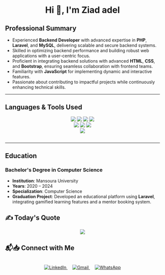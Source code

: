 

<h1 align="center">Hi 👋, I'm Ziad adel </h1>

## **Professional Summary**
- Experienced **Backend Developer** with advanced expertise in **PHP**, **Laravel**, and **MySQL**, delivering scalable and secure backend systems.
- Skilled in optimizing backend performance and building robust web applications with a user-centric focus.
- Proficient in integrating backend solutions with advanced **HTML**, **CSS**, and **Bootstrap**, ensuring seamless collaboration with frontend teams.
- Familiarity with **JavaScript** for implementing dynamic and interactive features.
- Passionate about contributing to impactful projects while continuously enhancing technical skills.

---
## **Languages & Tools Used**

<div align="center">
<!-- Programming Languages -->
<img src='https://img.shields.io/badge/php-%23777BB4.svg?style=for-the-badge&logo=php&logoColor=white' />
<img src='https://img.shields.io/badge/html5-%23E34F26.svg?style=for-the-badge&logo=html5&logoColor=white' />
<img src='https://img.shields.io/badge/css3-%231572B6.svg?style=for-the-badge&logo=css3&logoColor=white' />
<img src='https://img.shields.io/badge/bootstrap-%23563D7C.svg?style=for-the-badge&logo=bootstrap&logoColor=white' />

<br>
<!-- Frameworks -->
<img src='https://img.shields.io/badge/laravel-%23FF2D20.svg?style=for-the-badge&logo=laravel&logoColor=white' />
<img src='https://img.shields.io/badge/livewire-%237E57C2.svg?style=for-the-badge&logo=livewire&logoColor=white' />
<img src='https://img.shields.io/badge/filament-%23181616.svg?style=for-the-badge&logo=laravel&logoColor=white' />
<br>

<!-- APIs & Integrations -->
<img src='https://img.shields.io/badge/restful%20api-%23000000.svg?style=for-the-badge&logo=api&logoColor=white' />
<br>


<br>

<!-- Project Management -->
</div>


---

## **Education**

### **Bachelor's Degree in Computer Science**
- **Institution**: Mansoura University  
- **Years**: 2020 – 2024  
- **Specialization**: Computer Science  
- **Graduation Project**: Developed an educational platform using **Laravel**, integrating gamified learning features and a mentor booking system.




## ✍️ Today's Quote
<div align="center">

![](https://quotes-github-readme.vercel.app/api?type=horizontal&theme=default)
</div>





## 📬📥 Connect with Me
<div align="center">
  <br/>
  <!-- LinkedIn -->
  <a href="https://linkedin.com/in/ziad-adel-9380a6247" target='_blank'>
    <img alt="LinkedIn" src="https://img.shields.io/badge/LinkedIn-0077B5?style=for-the-badge&logo=linkedin&logoColor=white" />
  </a> 
  &nbsp;&nbsp;&nbsp;

  <!-- Gmail -->
  <a href="mailto:Ziadadel00120@gmail.com" target='_blank'>
    <img alt="Gmail" src="https://img.shields.io/badge/Gmail-D14836?style=for-the-badge&logo=gmail&logoColor=white" />
  </a> 
  &nbsp;&nbsp;&nbsp;

  <!-- WhatsApp -->
  <a href="https://wa.me/201029916927" target='_blank'>
    <img alt="WhatsApp" src="https://img.shields.io/badge/WhatsApp-25D366?style=for-the-badge&logo=whatsapp&logoColor=white" />
  </a>
</div>

